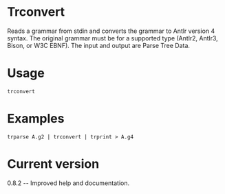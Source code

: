 # Trconvert

Reads a grammar from stdin and converts the grammar to Antlr version 4
syntax. The original grammar must be for a supported type (Antlr2, Antlr3,
Bison, or W3C EBNF). The input and output are Parse Tree Data.

# Usage

    trconvert

# Examples

    trparse A.g2 | trconvert | trprint > A.g4

# Current version

0.8.2 -- Improved help and documentation.

